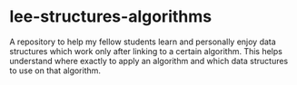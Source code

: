 # lee-structures-algorithms
A repository to help my fellow students learn and personally enjoy data structures which work only after linking to a certain algorithm. This helps understand where exactly to apply an algorithm and which data structures to use on that algorithm. 
